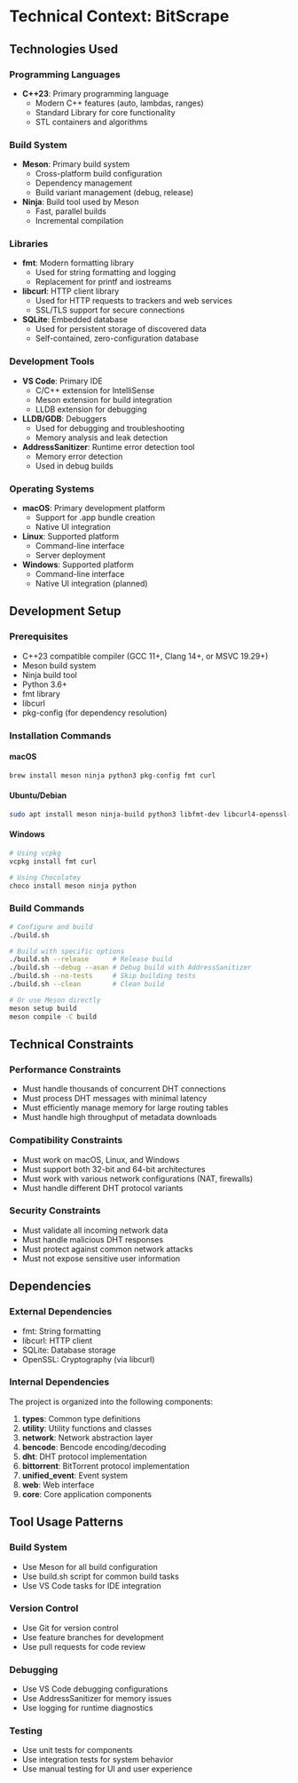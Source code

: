 # Technical Context: BitScrape

## Technologies Used

### Programming Languages
- **C++23**: Primary programming language
  - Modern C++ features (auto, lambdas, ranges)
  - Standard Library for core functionality
  - STL containers and algorithms

### Build System
- **Meson**: Primary build system
  - Cross-platform build configuration
  - Dependency management
  - Build variant management (debug, release)
- **Ninja**: Build tool used by Meson
  - Fast, parallel builds
  - Incremental compilation

### Libraries
- **fmt**: Modern formatting library
  - Used for string formatting and logging
  - Replacement for printf and iostreams
- **libcurl**: HTTP client library
  - Used for HTTP requests to trackers and web services
  - SSL/TLS support for secure connections
- **SQLite**: Embedded database
  - Used for persistent storage of discovered data
  - Self-contained, zero-configuration database

### Development Tools
- **VS Code**: Primary IDE
  - C/C++ extension for IntelliSense
  - Meson extension for build integration
  - LLDB extension for debugging
- **LLDB/GDB**: Debuggers
  - Used for debugging and troubleshooting
  - Memory analysis and leak detection
- **AddressSanitizer**: Runtime error detection tool
  - Memory error detection
  - Used in debug builds

### Operating Systems
- **macOS**: Primary development platform
  - Support for .app bundle creation
  - Native UI integration
- **Linux**: Supported platform
  - Command-line interface
  - Server deployment
- **Windows**: Supported platform
  - Command-line interface
  - Native UI integration (planned)

## Development Setup

### Prerequisites
- C++23 compatible compiler (GCC 11+, Clang 14+, or MSVC 19.29+)
- Meson build system
- Ninja build tool
- Python 3.6+
- fmt library
- libcurl
- pkg-config (for dependency resolution)

### Installation Commands

#### macOS
```bash
brew install meson ninja python3 pkg-config fmt curl
```

#### Ubuntu/Debian
```bash
sudo apt install meson ninja-build python3 libfmt-dev libcurl4-openssl-dev pkg-config
```

#### Windows
```bash
# Using vcpkg
vcpkg install fmt curl

# Using Chocolatey
choco install meson ninja python
```

### Build Commands
```bash
# Configure and build
./build.sh

# Build with specific options
./build.sh --release      # Release build
./build.sh --debug --asan # Debug build with AddressSanitizer
./build.sh --no-tests     # Skip building tests
./build.sh --clean        # Clean build

# Or use Meson directly
meson setup build
meson compile -C build
```

## Technical Constraints

### Performance Constraints
- Must handle thousands of concurrent DHT connections
- Must process DHT messages with minimal latency
- Must efficiently manage memory for large routing tables
- Must handle high throughput of metadata downloads

### Compatibility Constraints
- Must work on macOS, Linux, and Windows
- Must support both 32-bit and 64-bit architectures
- Must work with various network configurations (NAT, firewalls)
- Must handle different DHT protocol variants

### Security Constraints
- Must validate all incoming network data
- Must handle malicious DHT responses
- Must protect against common network attacks
- Must not expose sensitive user information

## Dependencies

### External Dependencies
- fmt: String formatting
- libcurl: HTTP client
- SQLite: Database storage
- OpenSSL: Cryptography (via libcurl)

### Internal Dependencies
The project is organized into the following components:

1. **types**: Common type definitions
2. **utility**: Utility functions and classes
3. **network**: Network abstraction layer
4. **bencode**: Bencode encoding/decoding
5. **dht**: DHT protocol implementation
6. **bittorrent**: BitTorrent protocol implementation
7. **unified_event**: Event system
8. **web**: Web interface
9. **core**: Core application components

## Tool Usage Patterns

### Build System
- Use Meson for all build configuration
- Use build.sh script for common build tasks
- Use VS Code tasks for IDE integration

### Version Control
- Use Git for version control
- Use feature branches for development
- Use pull requests for code review

### Debugging
- Use VS Code debugging configurations
- Use AddressSanitizer for memory issues
- Use logging for runtime diagnostics

### Testing
- Use unit tests for components
- Use integration tests for system behavior
- Use manual testing for UI and user experience
